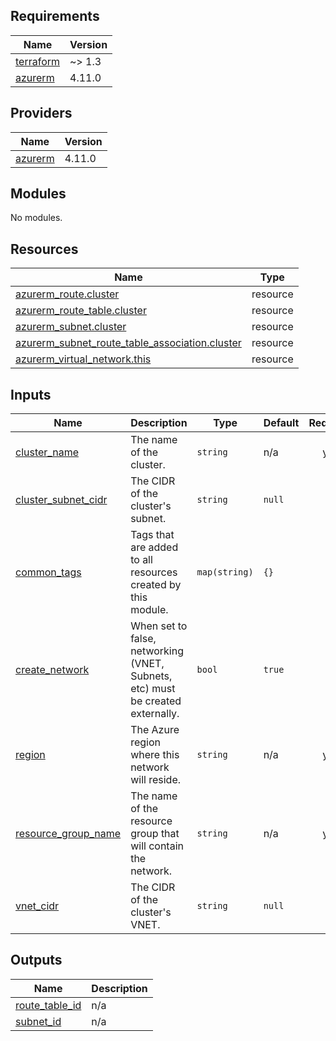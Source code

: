 <!-- BEGIN_TF_DOCS -->
## Requirements

| Name | Version |
|------|---------|
| <a name="requirement_terraform"></a> [terraform](#requirement\_terraform) | ~> 1.3 |
| <a name="requirement_azurerm"></a> [azurerm](#requirement\_azurerm) | 4.11.0 |

## Providers

| Name | Version |
|------|---------|
| <a name="provider_azurerm"></a> [azurerm](#provider\_azurerm) | 4.11.0 |

## Modules

No modules.

## Resources

| Name | Type |
|------|------|
| [azurerm_route.cluster](https://registry.terraform.io/providers/hashicorp/azurerm/4.11.0/docs/resources/route) | resource |
| [azurerm_route_table.cluster](https://registry.terraform.io/providers/hashicorp/azurerm/4.11.0/docs/resources/route_table) | resource |
| [azurerm_subnet.cluster](https://registry.terraform.io/providers/hashicorp/azurerm/4.11.0/docs/resources/subnet) | resource |
| [azurerm_subnet_route_table_association.cluster](https://registry.terraform.io/providers/hashicorp/azurerm/4.11.0/docs/resources/subnet_route_table_association) | resource |
| [azurerm_virtual_network.this](https://registry.terraform.io/providers/hashicorp/azurerm/4.11.0/docs/resources/virtual_network) | resource |

## Inputs

| Name | Description | Type | Default | Required |
|------|-------------|------|---------|:--------:|
| <a name="input_cluster_name"></a> [cluster\_name](#input\_cluster\_name) | The name of the cluster. | `string` | n/a | yes |
| <a name="input_cluster_subnet_cidr"></a> [cluster\_subnet\_cidr](#input\_cluster\_subnet\_cidr) | The CIDR of the cluster's subnet. | `string` | `null` | no |
| <a name="input_common_tags"></a> [common\_tags](#input\_common\_tags) | Tags that are added to all resources created by this module. | `map(string)` | `{}` | no |
| <a name="input_create_network"></a> [create\_network](#input\_create\_network) | When set to false, networking (VNET, Subnets, etc) must be created externally. | `bool` | `true` | no |
| <a name="input_region"></a> [region](#input\_region) | The Azure region where this network will reside. | `string` | n/a | yes |
| <a name="input_resource_group_name"></a> [resource\_group\_name](#input\_resource\_group\_name) | The name of the resource group that will contain the network. | `string` | n/a | yes |
| <a name="input_vnet_cidr"></a> [vnet\_cidr](#input\_vnet\_cidr) | The CIDR of the cluster's VNET. | `string` | `null` | no |

## Outputs

| Name | Description |
|------|-------------|
| <a name="output_route_table_id"></a> [route\_table\_id](#output\_route\_table\_id) | n/a |
| <a name="output_subnet_id"></a> [subnet\_id](#output\_subnet\_id) | n/a |
<!-- END_TF_DOCS -->
